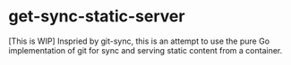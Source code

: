 # get-sync-static-server

[This is WIP] Inspried by git-sync, this is an attempt to use the pure Go implementation of git for sync and serving static content from a container.




